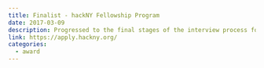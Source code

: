 ```yaml
---
title: Finalist - hackNY Fellowship Program
date: 2017-03-09
description: Progressed to the final stages of the interview process for the hackNY Fellowship Program.
link: https://apply.hackny.org/
categories:
  - award
---
```

